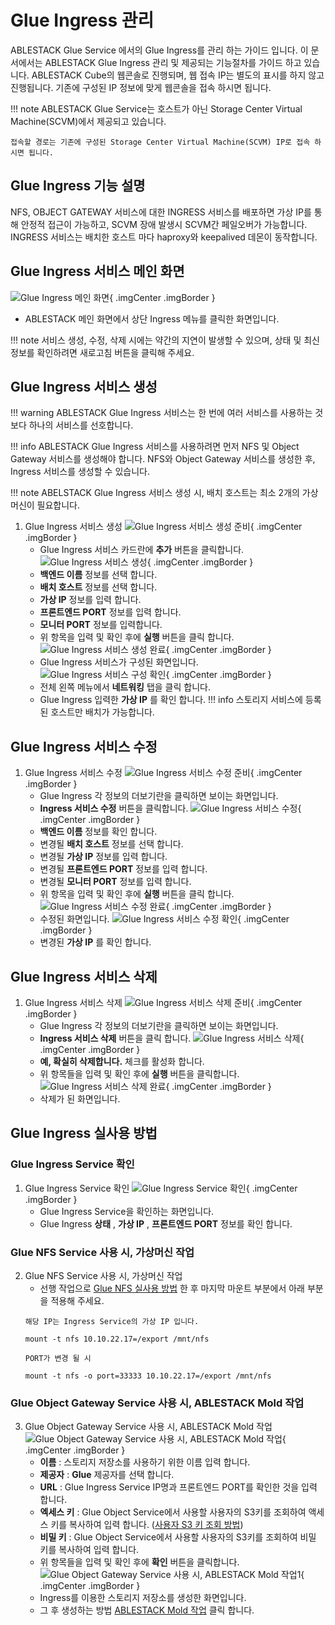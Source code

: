 # Glue Ingress 관리
ABLESTACK Glue Service 에서의 Glue Ingress를 관리 하는 가이드 입니다.
이 문서에서는 ABLESTACK Glue Ingress 관리 및 제공되는 기능절차를 가이드 하고 있습니다.
ABLESTACK Cube의 웹콘솔로 진행되며, 웹 접속 IP는 별도의 표시를 하지 않고 진행됩니다.
기존에 구성된 IP 정보에 맞게 웹콘솔을 접속 하시면 됩니다.

!!! note
    ABLESTACK Glue Service는 호스트가 아닌 Storage Center Virtual Machine(SCVM)에서 제공되고 있습니다.

    접속할 경로는 기존에 구성된 Storage Center Virtual Machine(SCVM) IP로 접속 하시면 됩니다.

## Glue Ingress 기능 설명
NFS, OBJECT GATEWAY 서비스에 대한 INGRESS 서비스를 배포하면 가상 IP를 통해 안정적 접근이 가능하고, SCVM 장애 발생시 SCVM간 페일오버가 가능합니다. INGRESS 서비스는 배치한 호스트 마다 haproxy와 keepalived 데몬이 동작합니다.

## Glue Ingress 서비스 메인 화면
![Glue Ingress 메인 화면](../../assets/images/glue-service/install-guide-glue-ingress-main-01.png){ .imgCenter .imgBorder }
- ABLESTACK 메인 화면에서 상단 Ingress 메뉴를 클릭한 화면입니다.

!!! note
    서비스 생성, 수정, 삭제 시에는 약간의 지연이 발생할 수 있으며, 상태 및 최신 정보를 확인하려면 새로고침 버튼을 클릭해 주세요.

## Glue Ingress 서비스 생성

!!! warning
    ABLESTACK Glue Ingress 서비스는 한 번에 여러 서비스를 사용하는 것보다 하나의 서비스를 선호합니다.

!!! info
    ABLESTACK Glue Ingress 서비스를 사용하려면 먼저 NFS 및 Object Gateway 서비스를 생성해야 합니다. NFS와 Object Gateway 서비스를 생성한 후, Ingress 서비스를 생성할 수 있습니다.

!!! note
    ABELSTACK Glue Ingress 서비스 생성 시, 배치 호스트는 최소 2개의 가상머신이 필요합니다.

1. Glue Ingress 서비스 생성
    ![Glue Ingress 서비스 생성 준비](../../assets/images/glue-service/install-guide-glue-ingress-create-01.png){ .imgCenter .imgBorder }
    - Glue Ingress 서비스 카드란에 **추가** 버튼을 클릭합니다.
    ![Glue Ingress 서비스 생성](../../assets/images/glue-service/install-guide-glue-ingress-create-02.png){ .imgCenter .imgBorder }
    - **백엔드 이름** 정보를 선택 합니다.
    - **배치 호스트** 정보를 선택 합니다.
    - **가상 IP** 정보를 입력 합니다.
    - **프론트엔드 PORT** 정보를 입력 합니다.
    - **모니터 PORT** 정보를 입력합니다.
    - 위 항목을 입력 및 확인 후에 **실행** 버튼을 클릭 합니다.
    ![Glue Ingress 서비스 생성 완료](../../assets/images/glue-service/install-guide-glue-ingress-create-03.png){ .imgCenter .imgBorder }
    - Glue Ingress 서비스가 구성된 화면입니다.
    ![Glue Ingress 서비스 구성 확인](../../assets/images/glue-service/install-guide-glue-ingress-create-04.png){ .imgCenter .imgBorder }
    - 전체 왼쪽 메뉴에서 **네트워킹** 탭을 클릭 합니다.
    - Glue Ingress 입력한 **가상 IP** 를 확인 합니다.
    !!! info
        스토리지 서비스에 등록된 호스트만 배치가 가능합니다.

## Glue Ingress 서비스 수정

1. Glue Ingress 서비스 수정
    ![Glue Ingress 서비스 수정 준비](../../assets/images/glue-service/install-guide-glue-ingress-update-01.png){ .imgCenter .imgBorder }
    - Glue Ingress 각 정보의 더보기란을 클릭하면 보이는 화면입니다.
    - **Ingress 서비스 수정** 버튼을 클릭합니다.
    ![Glue Ingress 서비스 수정](../../assets/images/glue-service/install-guide-glue-ingress-update-02.png){ .imgCenter .imgBorder }
    - **백엔드 이름** 정보를 확인 합니다.
    - 변경될 **배치 호스트** 정보를 선택 합니다.
    - 변경될 **가상 IP** 정보를 입력 합니다.
    - 변경될 **프론트엔드 PORT** 정보를 입력 합니다.
    - 변경될 **모니터 PORT** 정보를 입력 합니다.
    - 위 항목을 입력 및 확인 후에 **실행** 버튼을 클릭 합니다.
    ![Glue Ingress 서비스 수정 완료](../../assets/images/glue-service/install-guide-glue-ingress-update-03.png){ .imgCenter .imgBorder }
    - 수정된 화면입니다.
    ![Glue Ingress 서비스 수정 확인](../../assets/images/glue-service/install-guide-glue-ingress-update-04.png){ .imgCenter .imgBorder }
    - 변경된 **가상 IP** 를 확인 합니다.

## Glue Ingress 서비스 삭제

1. Glue Ingress 서비스 삭제
    ![Glue Ingress 서비스 삭제 준비](../../assets/images/glue-service/install-guide-glue-ingress-delete-01.png){ .imgCenter .imgBorder }
    - Glue Ingress 각 정보의 더보기란을 클릭하면 보이는 화면입니다.
    - **Ingress 서비스 삭제** 버튼을 클릭 합니다.
    ![Glue Ingress 서비스 삭제](../../assets/images/glue-service/install-guide-glue-ingress-delete-02.png){ .imgCenter .imgBorder }
    - **예, 확실히 삭제합니다.** 체크를 활성화 합니다.
    - 위 항목들을 입력 및 확인 후에 **실행** 버튼을 클릭합니다.
    ![Glue Ingress 서비스 삭제 완료](../../assets/images/glue-service/install-guide-glue-ingress-delete-03.png){ .imgCenter .imgBorder }
    - 삭제가 된 화면입니다.

## Glue Ingress 실사용 방법

### Glue Ingress Service 확인
1. Glue Ingress Service 확인
    ![Glue Ingress Service 확인](../../assets/images/glue-service/install-guide-glue-ingress-actual-use-01.png){ .imgCenter .imgBorder }
    - Glue Ingress Service을 확인하는 화면입니다.
    - Glue Ingress **상태** , **가상 IP** , **프론트엔드 PORT** 정보를 확인 합니다.

### Glue NFS Service 사용 시, 가상머신 작업
2. Glue NFS Service 사용 시, 가상머신 작업</br>
    - 선행 작업으로 [Glue NFS 실사용 방법](./nfs-manage-feature.md/#glue-nfs_3) 한 후 마지막 마운트 부분에서 아래 부분을 적용해 주세요.
    ```shell title="Ingress 서비스를 이용한 마운트 작업"
    해당 IP는 Ingress Service의 가상 IP 입니다.

    mount -t nfs 10.10.22.17=/export /mnt/nfs

    PORT가 변경 될 시

    mount -t nfs -o port=33333 10.10.22.17=/export /mnt/nfs

    ```

### Glue Object Gateway Service 사용 시, ABLESTACK Mold 작업
3. Glue Object Gateway Service 사용 시, ABLESTACK Mold 작업</br>
    ![Glue Object Gateway Service 사용 시, ABLESTACK Mold 작업](../../assets/images/glue-service/install-guide-glue-ingress-actual-use-02.png){ .imgCenter .imgBorder }
    - **이름** : 스토리지 저장소를 사용하기 위한 이름 입력 합니다.
    - **제공자** : **Glue** 제공자를 선택 합니다.
    - **URL** : Glue Ingress Service IP명과 프론트엔드 PORT를 확인한 것을 입력 합니다.
    - **엑세스 키** : Glue Object Service에서 사용할 사용자의 S3키를 조회하여 액세스 키를 복사하여 입력 합니다. ([사용자 S3 키 조회 방법](./rgw-manage-feature.md/#glue-object-gateway-user-s3))
    - **비밀 키** : Glue Object Service에서 사용할 사용자의 S3키를 조회하여 비밀 키를 복사하여 입력 합니다.
    - 위 항목들을 입력 및 확인 후에 **확인** 버튼을 클릭합니다.
    ![Glue Object Gateway Service 사용 시, ABLESTACK Mold 작업1](../../assets/images/glue-service/install-guide-glue-ingress-actual-use-03.png){ .imgCenter .imgBorder }
    - Ingress를 이용한 스토리지 저장소를 생성한 화면입니다.
    - 그 후 생성하는 방법 [ABLESTACK Mold 작업](./rgw-manage-feature.md/#ablestack-mold) 클릭 합니다.
